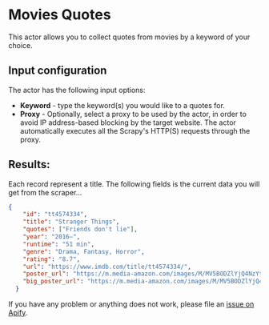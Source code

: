 # Movies Quotes

This actor allows you to collect quotes from movies by a keyword of your choice.
 
## Input configuration

The actor has the following input options:

- **Keyword** - type the keyword(s) you would like to a quotes for.
- **Proxy** - Optionally, select a proxy to be used by the actor,
  in order to avoid IP address-based blocking by the target website.
  The actor automatically executes all the Scrapy's HTTP(S) requests through the proxy.

## Results:

Each record represent a title. The following fields is the current data you will get from the scraper...

```json
{
    "id": "tt4574334",
    "title": "Stranger Things",
    "quotes": ["Friends don't lie"],
    "year": "2016–",
    "runtime": "51 min",
    "genre": "Drama, Fantasy, Horror",
    "rating": "8.7",
    "url": "https://www.imdb.com/title/tt4574334/",
    "poster_url": "https://m.media-amazon.com/images/M/MV5BODZlYjQ4NzYtZTg1MC00NGY4LTg4NjQtNGE3ZjRkMjk3YjMyXkEyXkFqcGdeQXVyMTkxNjUyNQ@@._V1_UY98_CR5,0,67,98_AL_.jpg",
    "big_poster_url": "https://m.media-amazon.com/images/M/MV5BODZlYjQ4NzYtZTg1MC00NGY4LTg4NjQtNGE3ZjRkMjk3YjMyXkEyXkFqcGdeQXVyMTkxNjUyNQ@@._V1_SY1000_CR0,0,674,1000_AL_.jpg"
  }
```

If you have any problem or anything does not work,
please file an [issue on Apify](https://console.apify.com/actors/ZZQ9zLu3lwula6mup#/issues).
